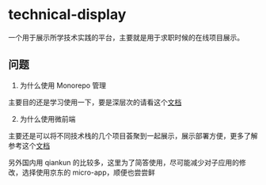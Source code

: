 # technical-display

一个用于展示所学技术实践的平台，主要就是用于求职时候的在线项目展示。


## 问题

1. 为什么使用 Monorepo 管理

主要目的还是学习使用一下，要是深层次的请看这个[文档](https://juejin.cn/post/7215886869199896637#heading-7)

2. 为什么使用微前端

主要还是可以将不同技术栈的几个项目荟聚到一起展示，展示部署方便，更多了解参考这个[文档](https://juejin.cn/post/7113503219904430111#heading-17)

另外国内用 qiankun 的比较多，这里为了简答使用，尽可能减少对子应用的修改，选择使用京东的 micro-app，顺便也尝尝鲜
